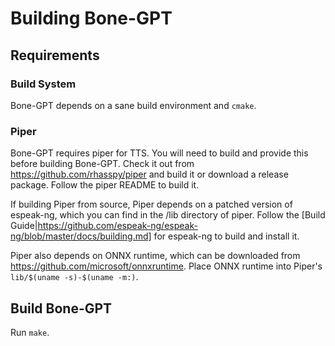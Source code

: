 # Building Bone-GPT

## Requirements
### Build System
Bone-GPT depends on a sane build environment and `cmake`.

### Piper
Bone-GPT requires piper for TTS.  You will need to build and provide this before building Bone-GPT.
Check it out from https://github.com/rhasspy/piper and build it or download a release package. Follow the piper README to build it.

If building Piper from source, Piper depends on a patched version of espeak-ng, which you can find in the /lib directory of piper. 
Follow the [Build Guide|https://github.com/espeak-ng/espeak-ng/blob/master/docs/building.md] for espeak-ng to build and install it.

Piper also depends on ONNX runtime, which can be downloaded from https://github.com/microsoft/onnxruntime.
Place ONNX runtime into Piper's `lib/$(uname -s)-$(uname -m:)`.


## Build Bone-GPT
Run `make`.